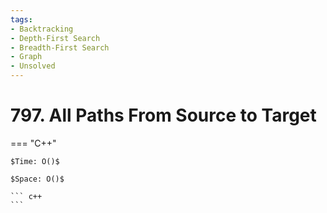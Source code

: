 ```yaml
---
tags:
- Backtracking
- Depth-First Search
- Breadth-First Search
- Graph
- Unsolved
---
```



# 797. All Paths From Source to Target

=== "C++"

    $Time: O()$

    $Space: O()$

    ``` c++
    ```